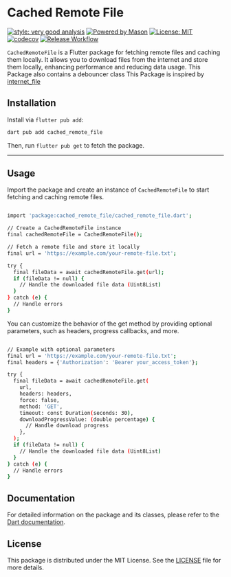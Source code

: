 # Cached Remote File

[![style: very good analysis][very_good_analysis_badge]][very_good_analysis_link]
[![Powered by Mason](https://img.shields.io/endpoint?url=https%3A%2F%2Ftinyurl.com%2Fmason-badge)](https://github.com/felangel/mason)
[![License: MIT][license_badge]][license_link]
[![codecov](https://codecov.io/gh/adiltirur/cached_remote_file/graph/badge.svg?token=X02CV3C8U8)](https://codecov.io/gh/adiltirur/cached_remote_file)
[![Release Workflow](https://github.com/adiltirur/cached_remote_file/actions/workflows/main.yaml/badge.svg)](https://github.com/adiltirur/cached_remote_file/actions/workflows/main.yaml)

`CachedRemoteFile` is a Flutter package for fetching remote files and caching them locally. It allows you to download files from the internet and store them locally, enhancing performance and reducing data usage. 
This Package also contains a debouncer class
This Package is inspired by [internet_file][internet_file]

## Installation

Install via `flutter pub add`:

```sh
dart pub add cached_remote_file
```
Then, run `flutter pub get` to fetch the package.

---

## Usage
Import the package and create an instance of `CachedRemoteFile` to start fetching and caching remote files.

```sh

import 'package:cached_remote_file/cached_remote_file.dart';

// Create a CachedRemoteFile instance
final cachedRemoteFile = CachedRemoteFile();

// Fetch a remote file and store it locally
final url = 'https://example.com/your-remote-file.txt';

try {
  final fileData = await cachedRemoteFile.get(url);
  if (fileData != null) {
    // Handle the downloaded file data (Uint8List)
  }
} catch (e) {
  // Handle errors
}

```
You can customize the behavior of the get method by providing optional parameters, such as headers, progress callbacks, and more.


```sh

// Example with optional parameters
final url = 'https://example.com/your-remote-file.txt';
final headers = {'Authorization': 'Bearer your_access_token'};

try {
  final fileData = await cachedRemoteFile.get(
    url,
    headers: headers,
    force: false,
    method: 'GET',
    timeout: const Duration(seconds: 30),
    downloadProgressValue: (double percentage) {
      // Handle download progress
    },
  );
  if (fileData != null) {
    // Handle the downloaded file data (Uint8List)
  }
} catch (e) {
  // Handle errors
}

```

## Documentation
For detailed information on the package and its classes, please refer to the [Dart documentation][dart-api-doc].

## License
This package is distributed under the MIT License. See the [LICENSE][license] file for more details.

[flutter_install_link]: https://docs.flutter.dev/get-started/install
[github_actions_link]: https://docs.github.com/en/actions/learn-github-actions
[license_badge]: https://img.shields.io/badge/license-MIT-blue.svg
[testing-badge]: https://github.com/adiltirur/cached_remote_file/blob/main/coverage_badge.svg
[license_link]: https://opensource.org/licenses/MIT
[logo_black]: https://raw.githubusercontent.com/VGVentures/very_good_brand/main/styles/README/vgv_logo_black.png#gh-light-mode-only
[logo_white]: https://raw.githubusercontent.com/VGVentures/very_good_brand/main/styles/README/vgv_logo_white.png#gh-dark-mode-only
[mason_link]: https://github.com/felangel/mason
[very_good_analysis_badge]: https://img.shields.io/badge/style-very_good_analysis-B22C89.svg
[very_good_analysis_link]: https://pub.dev/packages/very_good_analysis
[very_good_cli_link]: https://pub.dev/packages/very_good_cli
[very_good_coverage_link]: https://github.com/marketplace/actions/very-good-coverage
[internet_file]: https://pub.dev/packages/internet_file
[dart-api-doc]: https://pub.dev/documentation/cached_remote_file/latest/
[license]: https://github.com/adiltirur/cached_remote_file/blob/master/LICENSE
[very_good_ventures_link]: https://verygood.ventures
[very_good_ventures_link_light]: https://verygood.ventures#gh-light-mode-only
[very_good_ventures_link_dark]: https://verygood.ventures#gh-dark-mode-only
[very_good_workflows_link]: https://github.com/VeryGoodOpenSource/very_good_workflows
